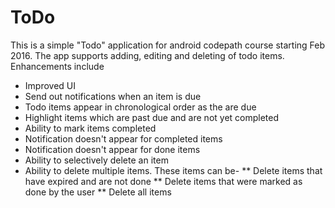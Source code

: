 # ToDo

This is a simple "Todo" application for android codepath course starting Feb 2016. The app supports adding, editing and deleting of todo items. Enhancements include

 * Improved UI
 * Send out notifications when an item is due
 * Todo items appear in chronological order as the are due
 * Highlight items which are past due and are not yet completed
 * Ability to mark items completed
 * Notification doesn't appear for completed items
 * Notification doesn't appear for done items
 * Ability to selectively delete an item
 * Ability to delete multiple items. These items can be-
 ** Delete items that have expired and are not done
 ** Delete items that were marked as done by the user
 ** Delete all items
